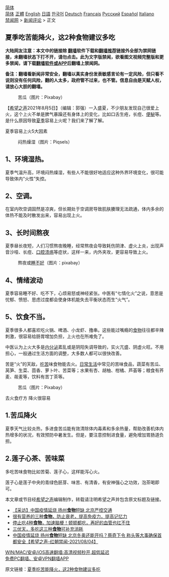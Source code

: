  <!-- 面包屑导航 --> <div class="breadcrumb"><!-- GTranslate: https://gtranslate.io/ -->  <div class="switcher notranslate">  <div class="selected">  <a href="#" onclick="return false;"> 简体</a>  </div>  <div class="option">  <a href="https://www.bannedbook.org" onclick="doGTranslate('zh-CN|zh-CN');jQuery('div.switcher div.selected a').html(jQuery(this).html());return false;" title="简体中文" class="nturl selected"> 简体</a>  <a href="https://www.bannedbook.org/zh-tw/" onclick="doGTranslate('zh-CN|zh-TW');jQuery('div.switcher div.selected a').html(jQuery(this).html());return false;" title="繁體中文" class="nturl"> 正體</a>  <a href="https://www.bannedbook.org/en/" onclick="doGTranslate('zh-CN|en');jQuery('div.switcher div.selected a').html(jQuery(this).html());return false;" title="English" class="nturl"> English</a>  <a href="https://www.bannedbook.org/ja/" onclick="doGTranslate('zh-CN|ja');jQuery('div.switcher div.selected a').html(jQuery(this).html());return false;" title="日本語" class="nturl"> 日語</a>  <a href="https://www.bannedbook.org/ko/" onclick="doGTranslate('zh-CN|ko');jQuery('div.switcher div.selected a').html(jQuery(this).html());return false;" title="한국어" class="nturl"> 한국어</a>  <a href="https://www.bannedbook.org/de/" onclick="doGTranslate('zh-CN|de');jQuery('div.switcher div.selected a').html(jQuery(this).html());return false;" title="Deutsch" class="nturl"> Deutsch</a>  <a href="https://www.bannedbook.org/fr/" onclick="doGTranslate('zh-CN|fr');jQuery('div.switcher div.selected a').html(jQuery(this).html());return false;" title="Français" class="nturl"> Français</a>  <a href="https://www.bannedbook.org/ru/" onclick="doGTranslate('zh-CN|ru');jQuery('div.switcher div.selected a').html(jQuery(this).html());return false;" title="Русский" class="nturl"> Русский</a>  <a href="https://www.bannedbook.org/es/" onclick="doGTranslate('zh-CN|es');jQuery('div.switcher div.selected a').html(jQuery(this).html());return false;" title="Español" class="nturl"> Español</a>  <a href="https://www.bannedbook.org/it/" onclick="doGTranslate('zh-CN|it');jQuery('div.switcher div.selected a').html(jQuery(this).html());return false;" title="Italiano" class="nturl"> Italiano</a>  </div>  </div>      <div class='breadcrumb-sub'><!-- Breadcrumb NavXT 6.3.0 --> <a href="https://www.bannedbook.org/" class="home">禁闻网</a> &gt; <a href="https://www.bannedbook.org/bnews/comments/" class="category">新闻评论</a> &gt; 正文</div></div><h2>夏季吃苦能降火，这2种食物建议多吃</h2> <p class="notice"><b>大陆网友注意：本文中的链接除 <a href="https://github.com/bannedbook/fanqiang" >翻墙</a>软件下载和<a href="https://github.com/killgcd/justmysocks/blob/master/README.md">翻墙推荐</a>链接外全部为禁网链接，未翻墙状态下打不开，请勿点击。此为文字版禁闻，欲看图文视频完整版和更多禁闻，请下载<a href="https://github.com/bannedbook/fanqiang">翻墙软件或APP</a>后翻墙上禁闻网。</p><p>备注：翻墙看新闻非常安全，翻墙以真实身份发表敏感言论有一定风险，但只看不说则没有任何风险，翻的人太多，政府管不过来，也不管。信息自由是天赋人权，请放心大胆的翻墙。</b></p>  <div class="entry"> <figure><figcaption>苦瓜（图片：Pixabay）</figcaption></figure> <p>【<span class='wp_keywordlink_affiliate'><a href="https://www.soundofhope.org" title="希望之声" target="_blank">希望之声</a></span>2021年8月5日】（编辑：郭强）一入盛夏，不少朋友发现自己很爱上火，这个上火不单是脾气暴躁还有身体上的变化，比如口舌生疮，长痘、<a href="https://www.bannedbook.org/bnews/tag/%e4%be%bf%e7%a7%98/" class="st_tag internal_tag" rel="tag" title="标签 便秘 下的日志">便秘</a>等。是什么原因导致<a href="https://www.bannedbook.org/bnews/tag/%E5%A4%8F%E5%AD%A3/" class="st_tag internal_tag" rel="tag" title="标签 夏季 下的日志">夏季</a>容易上火呢？我们来了解了解。</p> <p>夏季容易上火5大因素</p> <figure><figcaption>闷热燥湿（图片：Piqsels）</figcaption></figure> <h2>1、环境湿热。</h2> <p>夏季气温升高，环境闷热燥湿，有些人不能很好地适应这种外界环境变化，很可能导致体内“火性”失控。</p> <h2>2、空调。</h2> <p>在室内吹空调固然是凉爽，但长期处于空调房导致肌肤腠理无法疏通，体内多余的体热不能及时散发出来，容易出现上火。</p>  <h2>3、长时间熬夜</h2> <p>夏季昼长夜短，人们习惯熬夜晚睡，经常熬夜会导致耗伤阴津、虚火上炎，出现声音沙哑、长痘、<a href="https://www.bannedbook.org/bnews/tag/%e5%8f%a3%e8%85%94%e6%ba%83%e7%96%a1/" class="st_tag internal_tag" rel="tag" title="标签 口腔溃疡 下的日志">口腔溃疡</a>等症状，这样一来，内外夹攻，更容易导致上火。</p> <figure><figcaption>熬夜或<a href="https://www.bannedbook.org/bnews/tag/%e7%9d%a1%e4%b8%8d%e5%a5%bd/" class="st_tag internal_tag" rel="tag" title="标签 睡不好 下的日志">睡不好</a>（图片：pixabay）</figcaption></figure> <h2>4、情绪波动</h2> <p>夏季容易睡不好、吃不下，心烦易怒或神经紧张。中医有“七情化火”之说，意思是忧郁、愤怒、思虑过度都会使身体机能失去平衡状态而生“火气”。</p> <h2>5、饮食不当。</h2> <p>夏季很多人都喜欢吃火锅、啤酒、小龙虾、撸串。这些能过嘴瘾的<a href="https://www.bannedbook.org/bnews/tag/%e9%a3%9f%e7%89%a9/" class="st_tag internal_tag" rel="tag" title="标签 食物 下的日志">食物</a>往往都辛辣刺激，很容易给肠胃增加负担，上火也在所难免了。</p> <p>中医认为上火大多是<a href="https://www.bannedbook.org/bnews/tag/%E5%86%85%E5%88%86%E6%B3%8C/" class="st_tag internal_tag" rel="tag" title="标签 内分泌 下的日志">内分泌</a>紊乱或是阴阳失调导致的，实火亢盛、阴虚火旺。不用担心，一般通过生活方面的调整，大多数人都可以很快改善。</p>  <p>苦是“火”的天敌，<a href="https://www.bannedbook.org/bnews/tag/%E5%90%83%E8%8B%A6/" class="st_tag internal_tag" rel="tag" title="标签 吃苦 下的日志">吃苦</a>味食物能去火。<a href="https://www.bannedbook.org/bnews/tag/%e6%97%a5%e5%b8%b8%e7%94%9f%e6%b4%bb/" class="st_tag internal_tag" rel="tag" title="标签 日常生活 下的日志">日常生活</a>中常见的苦味食品，蔬菜有苦瓜、莴笋、生菜、茴香、萝卜叶、苦菜等；水果有杏、胡柚、柑橘、芦荟等；粮食有荞麦、莜麦等，饮料有苦丁茶等。</p> <figure><figcaption>苦瓜（图片：Pixabay）</figcaption></figure> <p>去火食疗方 降火很容易</p> <h2>1.苦瓜降火</h2> <p>夏季天气比较炎热，多进食苦瓜能有效清除体内毒素和多余热量，帮助改善机体内热增多的状况，有效预防中暑发生。但是，要注意控制进食量，避免增加胃肠道负担。</p> <h2>2.莲子心茶、苦味菜</h2> <p>多吃苦味食物比如苦菊、莲子心，这样能泻心火。</p>  <p>莲子心是莲子中央的青绿色胚芽、味苦、有清香，有安神强心之功效，泡茶喝即可。</p> <p>本文章或节目经<a href="https://www.bannedbook.org/bnews/tag/%e5%b8%8c%e6%9c%9b%e4%b9%8b%e5%a3%b0/" class="st_tag internal_tag" rel="tag" title="标签 希望之声 下的日志">希望之声</a>编辑制作，转载请注明希望之声并包含原文标题及链接。 </p> <ul class='op-related-articles' title='相关阅读'> <li><a href='https://www.bannedbook.org/bnews/comments/20210805/1600774.html' target='_blank'>【采访】中国疫情延烧 扬州<b>食物</b>短缺 北京严控交通</a></li> <li><a href='https://www.bannedbook.org/bnews/health/20210805/1600756.html' target='_blank'>很有营养的三种<b>食物</b>，防止衰老，提高免疫力，提高记忆力</a></li> <li><a href='https://www.bannedbook.org/bnews/health/20210805/1600681.html' target='_blank'>停止吃4种<b>食物</b>，加速脑梗！顿顿都吃，再好的血管也扛不住</a></li> <li><a href='https://www.bannedbook.org/bnews/comments/20210805/1600669.html' target='_blank'>三伏天，多吃这三种<b>食物</b>可补充消耗</a></li> <li><a href='https://www.bannedbook.org/bnews/comments/20210805/1600626.html' target='_blank'>中国疫情延烧 扬州<b>食物</b>短缺 北京冬奥还能开吗？蔡奇下令 称头等大事确保首都安全【希望之声-红朝禁闻-2021/08/04】</a></li> </ul> <p class="texttj"> <a href="https://github.com/bannedbook/fanqiang/wiki/V2ray%E6%9C%BA%E5%9C%BA" target="_blank">WIN/MAC/安卓/iOS高速翻墙:高清视频秒开,超低延迟</a><br/> <a href="https://github.com/bannedbook/fanqiang/wiki/%E7%A6%81%E9%97%BB%E7%BD%91%E5%AE%89%E5%8D%93%E7%BF%BB%E5%A2%99%E6%96%B0%E9%97%BBAPP" target="_blank">免费PC翻墙、安卓VPN翻墙APP</a></p><p>原文链接：<a class="src_link"  href="https://www.soundofhope.org/post/531947" target="_blank">夏季吃苦能降火，这2种食物建议多吃</a></p> <a name='sharetosocial'></a>  <div style="margin-bottom:5px;padding-bottom:5px;clear:both"> <div id="archive-pix-1" class="banner-ads"> <!-- AuctionX Display platform tag START --> <div id="26318x728x90x621x_ADSLOT2" clicktrack="%%CLICK_URL_ESC%%"></div> <!-- AuctionX Display platform tag END --> </div> <div id="archive-pix-2" class="banner-ads"> <!-- AuctionX Display platform tag START --> <div id="26315x300x250x621x_ADSLOT2" clicktrack="%%CLICK_URL_ESC%%"></div> <!-- AuctionX Display platform tag END --> </div> </div>  <div id="archive-pix-1" class="banner-ads"> <!-- AuctionX Display platform tag START --> <div id="26318x728x90x621x_ADSLOT3" clicktrack="%%CLICK_URL_ESC%%"></div> <!-- AuctionX Display platform tag END --> </div> </div><!--END ENTRY--> 